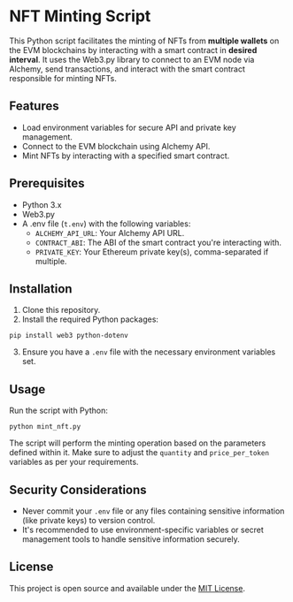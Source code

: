 # NFT Minting Script

This Python script facilitates the minting of NFTs from **multiple wallets** on the EVM blockchains by interacting with a smart contract in **desired interval**. It uses the Web3.py library to connect to an EVM node via Alchemy, send transactions, and interact with the smart contract responsible for minting NFTs.

## Features

- Load environment variables for secure API and private key management.
- Connect to the EVM blockchain using Alchemy API.
- Mint NFTs by interacting with a specified smart contract.

## Prerequisites

- Python 3.x
- Web3.py
- A .env file (`t.env`) with the following variables:
  - `ALCHEMY_API_URL`: Your Alchemy API URL.
  - `CONTRACT_ABI`: The ABI of the smart contract you're interacting with.
  - `PRIVATE_KEY`: Your Ethereum private key(s), comma-separated if multiple.

## Installation

1. Clone this repository.
2. Install the required Python packages:

`pip install web3 python-dotenv`



3. Ensure you have a `.env` file with the necessary environment variables set.

## Usage

Run the script with Python:

`python mint_nft.py`


The script will perform the minting operation based on the parameters defined within it. Make sure to adjust the `quantity` and `price_per_token` variables as per your requirements.

## Security Considerations

- Never commit your `.env` file or any files containing sensitive information (like private keys) to version control.
- It's recommended to use environment-specific variables or secret management tools to handle sensitive information securely.

## License

This project is open source and available under the [MIT License](LICENSE).
